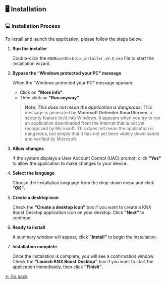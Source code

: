 ## 🖥 Installation
### 💻 Installation Process

To install and launch the application, please follow the steps below:

1. **Run the installer**

   Double-click the `KNXBoostDesktop_installer_vX.X.exe` file to start the installation wizard.

2. **Bypass the “Windows protected your PC” message**

   When the “Windows protected your PC” message appears:
   
   * Click on **"More info"**.
   * Then click on **"Run anyway"**.
   
   > **Note:** **_This does not mean the application is dangerous._** This message is generated by **Microsoft Defender SmartScreen**, a security feature built into Windows. It appears when you try to run an application downloaded from the Internet that is not yet recognized by Microsoft. This does not mean the application is dangerous, but simply that it has not yet been widely downloaded and verified by Microsoft.

3. **Allow changes**

   If the system displays a User Account Control (UAC) prompt, click **"Yes"** to allow the application to make changes to your device.

4. **Select the language**

   Choose the installation language from the drop-down menu and click **"OK"**.

5. **Create a desktop icon**

   Check the **"Create a desktop icon"** box if you want to create a KNX Boost Desktop application icon on your desktop. Click **"Next"** to continue.

6. **Ready to install**

   A summary window will appear, click **"Install"** to begin the installation.

7. **Installation complete**

   Once the installation is complete, you will see a confirmation window. Check the **"Launch KNX Boost Desktop"** box if you want to start the application immediately, then click **"Finish"**.

[← Go back](../README-EN.md)
